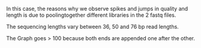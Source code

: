 In this case, the reasons why we observe spikes and jumps in quality and length is due to poolingtogether different libraries in the 2 fastq files. 

The sequencing lengths vary between 36, 50 and 76 bp read lengths. 


The Graph goes > 100 because both ends are appended one after the other.
